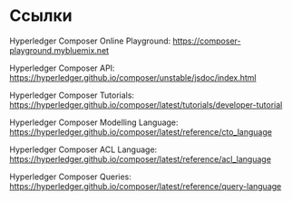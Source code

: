 # Ссылки

Hyperledger Composer Online Playground:
https://composer-playground.mybluemix.net

Hyperledger Composer API: 
https://hyperledger.github.io/composer/unstable/jsdoc/index.html

Hyperledger Composer Tutorials:
https://hyperledger.github.io/composer/latest/tutorials/developer-tutorial

Hyperledger Composer Modelling Language:
https://hyperledger.github.io/composer/latest/reference/cto_language

Hyperledger Composer ACL Language:
https://hyperledger.github.io/composer/latest/reference/acl_language

Hyperledger Composer Queries:
https://hyperledger.github.io/composer/latest/reference/query-language
